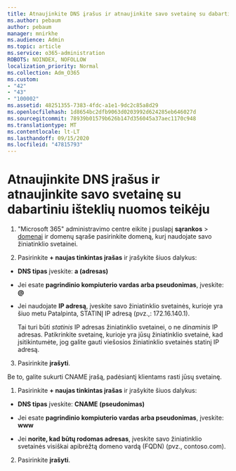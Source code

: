 ```yaml
---
title: Atnaujinkite DNS įrašus ir atnaujinkite savo svetainę su dabartiniu išteklių nuomos teikėju
ms.author: pebaum
author: pebaum
manager: mnirkhe
ms.audience: Admin
ms.topic: article
ms.service: o365-administration
ROBOTS: NOINDEX, NOFOLLOW
localization_priority: Normal
ms.collection: Adm_O365
ms.custom:
- "42"
- "43"
- "100002"
ms.assetid: 48251355-7383-4fdc-a1e1-9dc2c85a8d29
ms.openlocfilehash: 1d8654bc2dfb9063d0203992d624285eb646027d
ms.sourcegitcommit: 78939b01579b626b147d356045a37aec1170c948
ms.translationtype: MT
ms.contentlocale: lt-LT
ms.lasthandoff: 09/15/2020
ms.locfileid: "47815793"
---
```

# <a name="update-dns-records-to-keep-your-website-with-your-current-hosting-provider"></a>Atnaujinkite DNS įrašus ir atnaujinkite savo svetainę su dabartiniu išteklių nuomos teikėju

1. "Microsoft 365" administravimo centre eikite į puslapį **sąrankos**  >  [domenai](https://admin.microsoft.com/Adminportal#/Domains) ir domenų sąraše pasirinkite domeną, kurį naudojate savo žiniatinklio svetainei.

2. Pasirinkite **+ naujas tinkintas įrašas** ir įrašykite šiuos dalykus:

  - **DNS tipas** įveskite: **a (adresas)**

  - Jei esate **pagrindinio kompiuterio vardas arba pseudonimas**, įveskite: **@**

  - Jei naudojate **IP adresą**, įveskite savo žiniatinklio svetainės, kurioje yra šiuo metu Patalpinta, STATINĮ IP adresą (pvz.,: 172.16.140.1).

    Tai turi būti  *statinis*  IP adresas žiniatinklio svetainei, o ne  *dinaminis*  IP adresas. Patikrinkite svetainę, kurioje yra jūsų žiniatinklio svetainė, kad įsitikintumėte, jog galite gauti viešosios žiniatinklio svetainės statinį IP adresą.

3. Pasirinkite **įrašyti**.

Be to, galite sukurti CNAME įrašą, padėsiantį klientams rasti jūsų svetainę.
  
1. Pasirinkite **+ naujas tinkintas įrašas** ir įrašykite šiuos dalykus:

  - **DNS tipas** įveskite: **CNAME (pseudonimas)**

  - Jei esate **pagrindinio kompiuterio vardas arba pseudonimas**, įveskite: **www**

  - Jei **norite, kad būtų rodomas adresas**, įveskite savo žiniatinklio svetainės visiškai apibrėžtą domeno vardą (FQDN) (pvz., contoso.com).

2. Pasirinkite **įrašyti**.
